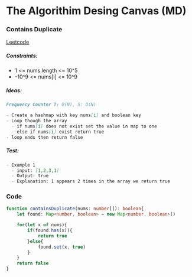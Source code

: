 # The Algorithim Desing Canvas (MD)

### Contains Duplicate

[Leetcode](https://leetcode.com/problems/contains-duplicate/description/)

##### Constraints:

- 1 <= nums.length <= 10^5
- -10^9 <= nums[i] <= 10^9

##### Ideas:

```markdown
Frequency Counter T: O(N), S: O(N)

- Create a hashmap with key nums[i] and boolean key
- Loop though the array
  - if nums[i] does not exist set the value in map to one
  - else if nums[i] exist return true
- loop ends then return false
```

##### Test:

```markdown
- Example 1
  - input: [1,2,3,1]
  - Output: true
  - Explanation: 1 appears 2 times in the array we return true
```

### Code
```typescript
function containsDuplicate(nums: number[]): boolean{
    let found: Map<number, boolean> = new Map<number, boolean>()

    for(let x of nums){
        if(found.has(x)){
            return true
        }else{
            found.set(x, true)
        }
    }
    return false
}
```
